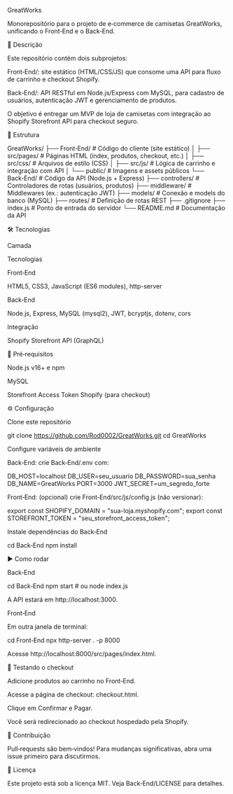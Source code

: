 GreatWorks

Monorepositório para o projeto de e‑commerce de camisetas GreatWorks, unificando o Front‑End e o Back‑End.

📖 Descrição

Este repositório contém dois subprojetos:

Front‑End/: site estático (HTML/CSS/JS) que consome uma API para fluxo de carrinho e checkout Shopify.

Back‑End/: API RESTful em Node.js/Express com MySQL, para cadastro de usuários, autenticação JWT e gerenciamento de produtos.

O objetivo é entregar um MVP de loja de camisetas com integração ao Shopify Storefront API para checkout seguro.

📁 Estrutura

GreatWorks/
├── Front‑End/       # Código do cliente (site estático)
│   ├── src/pages/   # Páginas HTML (index, produtos, checkout, etc.)
│   ├── src/css/     # Arquivos de estilo (CSS)
│   ├── src/js/      # Lógica de carrinho e integração com API
│   └── public/      # Imagens e assets públicos
└── Back‑End/        # Código da API (Node.js + Express)
    ├── controllers/ # Controladores de rotas (usuários, produtos)
    ├── middleware/  # Middlewares (ex.: autenticação JWT)
    ├── models/      # Conexão e models do banco (MySQL)
    ├── routes/      # Definição de rotas REST
    ├── .gitignore
    ├── index.js     # Ponto de entrada do servidor
    └── README.md    # Documentação da API

🛠 Tecnologias

Camada

Tecnologias

Front‑End

HTML5, CSS3, JavaScript (ES6 modules), http-server

Back‑End

Node.js, Express, MySQL (mysql2), JWT, bcryptjs, dotenv, cors

Integração

Shopify Storefront API (GraphQL)

🚀 Pré‑requisitos

Node.js v16+ e npm

MySQL

Storefront Access Token Shopify (para checkout)

⚙️ Configuração

Clone este repositório

git clone https://github.com/Rod0002/GreatWorks.git
cd GreatWorks

Configure variáveis de ambiente

Back‑End: crie Back‑End/.env com:

DB_HOST=localhost
DB_USER=seu_usuario
DB_PASSWORD=sua_senha
DB_NAME=GreatWorks
PORT=3000
JWT_SECRET=um_segredo_forte

Front‑End: (opcional) crie Front‑End/src/js/config.js (não versionar):

export const SHOPIFY_DOMAIN    = "sua-loja.myshopify.com";
export const STOREFRONT_TOKEN = "seu_storefront_access_token";

Instale dependências do Back‑End

cd Back‑End
npm install

▶️ Como rodar

Back‑End

cd Back‑End
npm start    # ou node index.js

A API estará em http://localhost:3000.

Front‑End

Em outra janela de terminal:

cd Front‑End
npx http-server . -p 8000

Acesse http://localhost:8000/src/pages/index.html.

🧪 Testando o checkout

Adicione produtos ao carrinho no Front‑End.

Acesse a página de checkout: checkout.html.

Clique em Confirmar e Pagar.

Você será redirecionado ao checkout hospedado pela Shopify.

🤝 Contribuição

Pull‑requests são bem‑vindos! Para mudanças significativas, abra uma issue primeiro para discutirmos.

📄 Licença

Este projeto está sob a licença MIT. Veja Back‑End/LICENSE para detalhes.


